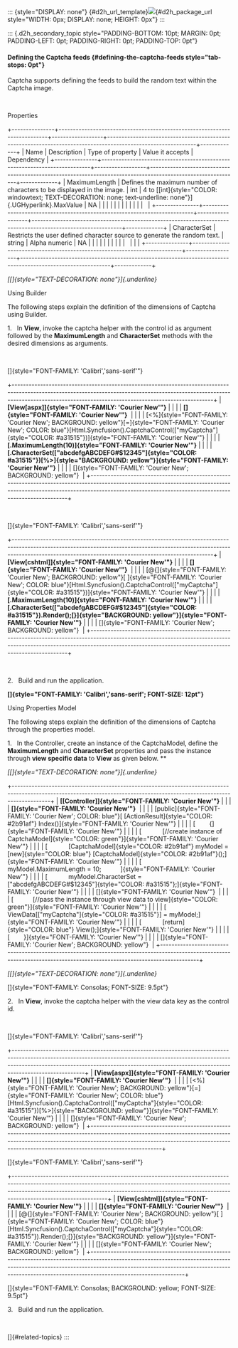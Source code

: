 ::: {style="DISPLAY: none"}
[](ms-xhelp:///?Id=d2h_url_template){#d2h_url_template}![](!package_url!){#d2h_package_url style="WIDTH: 0px; DISPLAY: none; HEIGHT: 0px"}
:::

::: {.d2h_secondary_topic style="PADDING-BOTTOM: 10pt; MARGIN: 0pt; PADDING-LEFT: 0pt; PADDING-RIGHT: 0pt; PADDING-TOP: 0pt"}
#### Defining the Captcha feeds {#defining-the-captcha-feeds style="tab-stops: 0pt"}

Captcha supports defining the feeds to build the random text within the Captcha image.

 

Properties

+---------------+--------------------------------------------------------------------------+------------------+-------------------------------------------------------------------------------------------------------------+-------------+
| Name          | Description                                                              | Type of property | Value it accepts                                                                                            | Dependency  |
+---------------+--------------------------------------------------------------------------+------------------+-------------------------------------------------------------------------------------------------------------+-------------+
| MaximumLength | Defines the maximum number of characters to be displayed in the image.   | int              | 4 to [[int]{style="COLOR: windowtext; TEXT-DECORATION: none; text-underline: none"}]{.UGHyperlink}.MaxValue | NA          |
|               |                                                                          |                  |                                                                                                             |             |
|               |                                                                          |                  |                                                                                                             |             |
+---------------+--------------------------------------------------------------------------+------------------+-------------------------------------------------------------------------------------------------------------+-------------+
| CharacterSet  | Restricts the user defined character source to generate the random text. | string           | Alpha numeric                                                                                               | NA          |
|               |                                                                          |                  |                                                                                                             |             |
|               |                                                                          |                  |                                                                                                             |             |
+---------------+--------------------------------------------------------------------------+------------------+-------------------------------------------------------------------------------------------------------------+-------------+

*[[]{style="TEXT-DECORATION: none"}]{.underline}* 

Using Builder

The following steps explain the definition of the dimensions of Captcha using Builder.

1.   In **View**, invoke the captcha helper with the control id as argument followed by the **MaximumLength** and **CharacterSet** methods with the desired dimensions as arguments.

 

[]{style="FONT-FAMILY: 'Calibri','sans-serif'"} 

+----------------------------------------------------------------------------------------------------------------------------------------------------------------------------------------------------------------------------------+
| **[View\[aspx\]]{style="FONT-FAMILY: 'Courier New'"}**                                                                                                                                                                           |
|                                                                                                                                                                                                                                  |
| **[]{style="FONT-FAMILY: 'Courier New'"}**                                                                                                                                                                                       |
|                                                                                                                                                                                                                                  |
| [\<%]{style="FONT-FAMILY: 'Courier New'; BACKGROUND: yellow"}[=]{style="FONT-FAMILY: 'Courier New'; COLOR: blue"}[Html.Syncfusion().CaptchaControl([\"myCaptcha\"]{style="COLOR: #a31515"})]{style="FONT-FAMILY: 'Courier New'"} |
|                                                                                                                                                                                                                                  |
| **[.MaximumLength(10)]{style="FONT-FAMILY: 'Courier New'"}**                                                                                                                                                                     |
|                                                                                                                                                                                                                                  |
| **[.CharacterSet([\"abcdefgABCDEFG#\$12345\"]{style="COLOR: #a31515"})[%\>]{style="BACKGROUND: yellow"}]{style="FONT-FAMILY: 'Courier New'"}**                                                                                   |
|                                                                                                                                                                                                                                  |
| []{style="FONT-FAMILY: 'Courier New'; BACKGROUND: yellow"}                                                                                                                                                                       |
+----------------------------------------------------------------------------------------------------------------------------------------------------------------------------------------------------------------------------------+

 

[]{style="FONT-FAMILY: 'Calibri','sans-serif'"} 

+----------------------------------------------------------------------------------------------------------------------------------------------------------------------------------------------------------------------------------+
| **[View\[cshtml\]]{style="FONT-FAMILY: 'Courier New'"}**                                                                                                                                                                         |
|                                                                                                                                                                                                                                  |
| **[]{style="FONT-FAMILY: 'Courier New'"}**                                                                                                                                                                                       |
|                                                                                                                                                                                                                                  |
| [\@{]{style="FONT-FAMILY: 'Courier New'; BACKGROUND: yellow"}[ ]{style="FONT-FAMILY: 'Courier New'; COLOR: blue"}[Html.Syncfusion().CaptchaControl([\"myCaptcha\"]{style="COLOR: #a31515"})]{style="FONT-FAMILY: 'Courier New'"} |
|                                                                                                                                                                                                                                  |
| **[.MaximumLength(10)]{style="FONT-FAMILY: 'Courier New'"}**                                                                                                                                                                     |
|                                                                                                                                                                                                                                  |
| **[.CharacterSet([\"abcdefgABCDEFG#\$12345\"]{style="COLOR: #a31515"}).Render();[}]{style="BACKGROUND: yellow"}]{style="FONT-FAMILY: 'Courier New'"}**                                                                           |
|                                                                                                                                                                                                                                  |
| []{style="FONT-FAMILY: 'Courier New'; BACKGROUND: yellow"}                                                                                                                                                                       |
+----------------------------------------------------------------------------------------------------------------------------------------------------------------------------------------------------------------------------------+

 

2.   Build and run the application.

**[]{style="FONT-FAMILY: 'Calibri','sans-serif'; FONT-SIZE: 12pt"}** 

Using Properties Model

The following steps explain the definition of the dimensions of Captcha through the properties model.

1.   In the Controller, create an instance of the CaptchaModel, define the **MaximumLength** and **CharacterSet** properties and pass the instance through **view specific data** to **View** as given below. **

*[[]{style="TEXT-DECORATION: none"}]{.underline}* 

+-------------------------------------------------------------------------------------------------------------------------------------------------------------------------+
| **[\[Controller\]]{style="FONT-FAMILY: 'Courier New'"}**                                                                                                                |
|                                                                                                                                                                         |
| **[]{style="FONT-FAMILY: 'Courier New'"}**                                                                                                                              |
|                                                                                                                                                                         |
| [public]{style="FONT-FAMILY: 'Courier New'; COLOR: blue"}[ [ActionResult]{style="COLOR: #2b91af"} Index()]{style="FONT-FAMILY: 'Courier New'"}                          |
|                                                                                                                                                                         |
| [        {]{style="FONT-FAMILY: 'Courier New'"}                                                                                                                         |
|                                                                                                                                                                         |
| [            [//create instance of CaptchaModel]{style="COLOR: green"}]{style="FONT-FAMILY: 'Courier New'"}                                                             |
|                                                                                                                                                                         |
| [            [CaptchaModel]{style="COLOR: #2b91af"} myModel = [new]{style="COLOR: blue"} [CaptchaModel]{style="COLOR: #2b91af"}();]{style="FONT-FAMILY: 'Courier New'"} |
|                                                                                                                                                                         |
| [            myModel.MaximumLength = 10;           ]{style="FONT-FAMILY: 'Courier New'"}                                                                                |
|                                                                                                                                                                         |
| [            myModel.CharacterSet = [\"abcdefgABCDEFG#\$12345\"]{style="COLOR: #a31515"};]{style="FONT-FAMILY: 'Courier New'"}                                          |
|                                                                                                                                                                         |
| []{style="FONT-FAMILY: 'Courier New'"}                                                                                                                                  |
|                                                                                                                                                                         |
| [           [//pass the instance through view data to view]{style="COLOR: green"}]{style="FONT-FAMILY: 'Courier New'"}                                                  |
|                                                                                                                                                                         |
| [            ViewData\[[\"myCaptcha\"]{style="COLOR: #a31515"}\] = myModel;]{style="FONT-FAMILY: 'Courier New'"}                                                        |
|                                                                                                                                                                         |
| [            [return]{style="COLOR: blue"} View();]{style="FONT-FAMILY: 'Courier New'"}                                                                                 |
|                                                                                                                                                                         |
| [        }]{style="FONT-FAMILY: 'Courier New'"}                                                                                                                         |
|                                                                                                                                                                         |
| []{style="FONT-FAMILY: 'Courier New'; BACKGROUND: yellow"}                                                                                                              |
+-------------------------------------------------------------------------------------------------------------------------------------------------------------------------+

*[[]{style="TEXT-DECORATION: none"}]{.underline}* 

[]{style="FONT-FAMILY: Consolas; FONT-SIZE: 9.5pt"} 

2.   In **View**, invoke the captcha helper with the view data key as the control id.

 

[]{style="FONT-FAMILY: 'Calibri','sans-serif'"} 

+-------------------------------------------------------------------------------------------------------------------------------------------------------------------------------------------------------------------------------------------------------------------+
| **[View\[aspx\]]{style="FONT-FAMILY: 'Courier New'"}**                                                                                                                                                                                                            |
|                                                                                                                                                                                                                                                                   |
| **[]{style="FONT-FAMILY: 'Courier New'"}**                                                                                                                                                                                                                        |
|                                                                                                                                                                                                                                                                   |
| [\<%]{style="FONT-FAMILY: 'Courier New'; BACKGROUND: yellow"}[=]{style="FONT-FAMILY: 'Courier New'; COLOR: blue"}[Html.Syncfusion().CaptchaControl([\"myCaptcha\"]{style="COLOR: #a31515"})[%\>]{style="BACKGROUND: yellow"}]{style="FONT-FAMILY: 'Courier New'"} |
|                                                                                                                                                                                                                                                                   |
| []{style="FONT-FAMILY: 'Courier New'; BACKGROUND: yellow"}                                                                                                                                                                                                        |
+-------------------------------------------------------------------------------------------------------------------------------------------------------------------------------------------------------------------------------------------------------------------+

[]{style="FONT-FAMILY: 'Calibri','sans-serif'"} 

+---------------------------------------------------------------------------------------------------------------------------------------------------------------------------------------------------------------------------------------------------------------------------+
| **[View\[cshtml\]]{style="FONT-FAMILY: 'Courier New'"}**                                                                                                                                                                                                                  |
|                                                                                                                                                                                                                                                                           |
| **[]{style="FONT-FAMILY: 'Courier New'"}**                                                                                                                                                                                                                                |
|                                                                                                                                                                                                                                                                           |
| [\@{]{style="FONT-FAMILY: 'Courier New'; BACKGROUND: yellow"}[ ]{style="FONT-FAMILY: 'Courier New'; COLOR: blue"}[Html.Syncfusion().CaptchaControl([\"myCaptcha\"]{style="COLOR: #a31515"}).Render();[}]{style="BACKGROUND: yellow"}]{style="FONT-FAMILY: 'Courier New'"} |
|                                                                                                                                                                                                                                                                           |
| []{style="FONT-FAMILY: 'Courier New'; BACKGROUND: yellow"}                                                                                                                                                                                                                |
+---------------------------------------------------------------------------------------------------------------------------------------------------------------------------------------------------------------------------------------------------------------------------+

[]{style="FONT-FAMILY: Consolas; BACKGROUND: yellow; FONT-SIZE: 9.5pt"} 

3.   Build and run the application.       

 

[]{#related-topics}
:::
